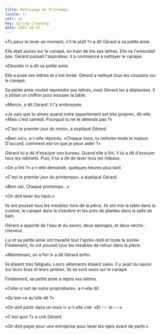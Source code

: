 ```yaml
---
title: Nettoyage de Printemps
locale: fr
cefr: a2
key: spring-cleaning
date: 2023-10-25
---
```


«Tu peux te lever un moment, s'il te plaît ?» a dit Gérard à sa petite amie.

Elle était assise sur le canapé, en train de lire ses lettres. Elle ne l'entendait pas. Gérard passait l'aspirateur. Il a commencé à nettoyer le canapé.

«Désolée !» a dit sa petite amie.

Elle a posé ses lettres et s'est levée. Gérard a nettoyé tous les coussins sur le canapé.

Sa petite amie voulait reprendre ses lettres, mais Gérard les a déplacées. Il a utilisé un chiffon pour essuyer la table.

«Merci», a dit Gérard. Il l'a embrassée.

«Je sais que tu aimes quand notre appartement est très propre», dit-elle. «Mais c'est samedi. Pourquoi tu ne te détends pas ?»

«C'est le premier jour du mois», a expliqué Gérard.

«Bien sûr», a-t-elle répondu. «Chaque mois, tu nettoies toute la maison. D'accord, comment est-ce que je peux aider ?»

Gérard lui a dit d'essuyer son bureau. Quand elle a fini, il lui a dit d'essuyer tous les robinets. Puis, il lui a dit de laver tous les rideaux.

«On a fini ?» a-t-elle demandé, quelques heures plus tard.

«C'est le premier jour du printemps», a expliqué Gérard.

«Bien sûr. Chaque printemps...»

«On doit laver les tapis.»

Ils ont poussé tous les meubles hors de la pièce. Ils ont mis la table dans la cuisine, le canapé dans la chambre et les pots de plantes dans la salle de bain.

Gérard a apporté de l'eau et du savon, deux éponges, et deux sèche-cheveux.

Lui et sa petite amie ont travaillé tout l'après-midi et toute la soirée. Finalement, ils ont poussé tous les meubles de retour dans la pièce.

«Maintenant, on a fini !» a dit Gérard enfin.

Ils étaient très fatigués. Leurs vêtements étaient sales. Il y avait du savon sur leurs bras et leurs jambes. Ils se sont assis sur le canapé.

Finalement, sa petite amie a repris ses lettres.

«Celle-ci est de notre propriétaire», a-t-elle dit.

«Qu'est-ce qu'elle dit ?»

«On doit partir dans un mois !» a-t-elle crié. «Et --- et ---»

«C'est quoi ?» a crié Gérard.

«On doit payer pour une entreprise pour laver les tapis avant de partir.»